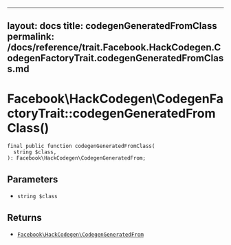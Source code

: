 
***

layout: docs
title: codegenGeneratedFromClass
permalink: /docs/reference/trait.Facebook.HackCodegen.CodegenFactoryTrait.codegenGeneratedFromClass.md
---







# Facebook\\HackCodegen\\CodegenFactoryTrait::codegenGeneratedFromClass()




``` Hack
final public function codegenGeneratedFromClass(
  string $class,
): Facebook\HackCodegen\CodegenGeneratedFrom;
```




## Parameters




+ ` string $class `




## Returns




* [` Facebook\HackCodegen\CodegenGeneratedFrom `](<class.Facebook.HackCodegen.CodegenGeneratedFrom.md>)